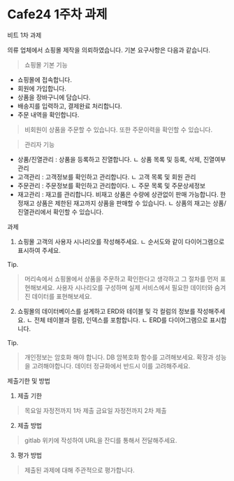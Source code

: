 # Cafe24 1주차 과제

비트 1차 과제

의류 업체에서 쇼핑몰 제작을 의뢰하였습니다.
기본 요구사항은 다음과 같습니다.

> 쇼핑몰 기본 기능
 - 쇼핑몰에 접속합니다.
 - 회원에 가입합니다.
 - 상품을 장바구니에 담습니다.
 - 배송지를 입력하고, 결제완료 처리합니다.
 - 주문 내역을 확인합니다.
 > 비회원이 상품을 주문할 수 있습니다. 또한 주문이력을 확인할 수 있습니다.

> 관리자 기능
 - 상품/진열관리 : 상품을 등록하고 진열합니다.
   ㄴ 상품 목록 및 등록, 삭제, 진열여부 관리
 - 고객관리 : 고객정보를 확인하고 관리합니다.
   ㄴ 고객 목록 및 회원 관리
 - 주문관리 : 주문정보를 확인하고 관리합이다.
   ㄴ 주문 목록 및 주문상세정보
 - 재고관리 : 재고를 관리합니다. 비재고 상품은 수량에 상관없이 판매 가능합니다. 한정재고 상품은 제한된 재고까지 상품을 판매할 수 있습니다.
   ㄴ 상품의 재고는 상품/진열관리에서 확인할 수 있습니다.


과제
1. 쇼핑몰 고객의 사용자 시나리오를 작성해주세요.
 ㄴ 순서도와 같이 다이어그램으로 표시하여 주세요.

Tip.
> 머리속에서 쇼핑몰에서 상품을 주문하고 확인한다고 생각하고 그 절차를 먼저 표현해보세요.
> 사용자 시나리오를 구성하며 실제 서비스에서 필요한 데이터와 숨겨진 데이터를 표현해보세요.

2. 쇼핑몰의 데이터베이스를 설계하고 ERD와 테이블 및 각 컬럼의 정보를 작성해주세요.
 ㄴ 전체 테이블과 컬럼, 인덱스를 포함합니다.
 ㄴ ERD를 다이어그램으로 표시합니다.

Tip.
> 개인정보는 암호화 해야 합니다. DB 암복호화 함수를 고려해보세요.
> 확장과 성능을 고려해야합니다. 데이터 정규화에서 반드시 이를 고려해주세요.


제출기한 및 방법

1. 제출 기한
> 목요일 자정전까지 1차 제출
> 금요일 자정전까지 2차 제출

2. 제출 방법
> gitlab 위키에 작성하여 URL을 잔디를 통해서 전달해주세요.

3. 평가 방법
> 제출된 과제에 대해 주관적으로 평가합니다.
